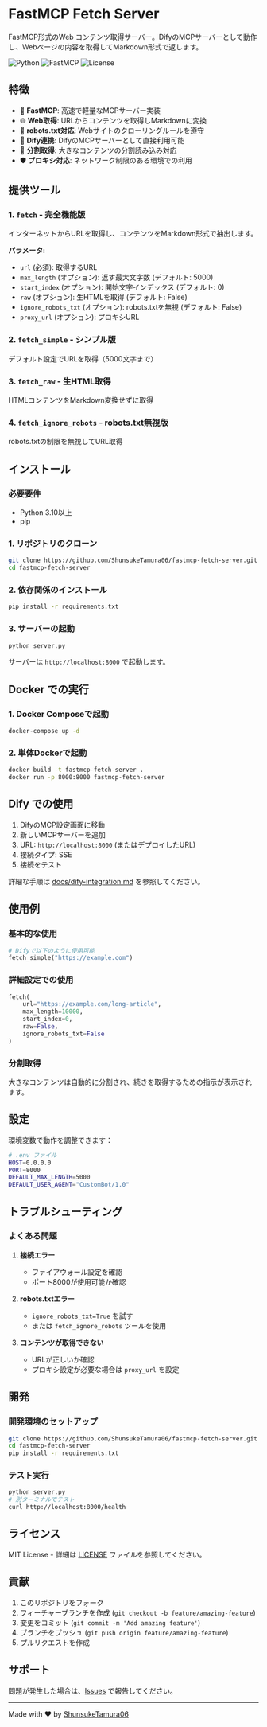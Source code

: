 # FastMCP Fetch Server

FastMCP形式のWeb コンテンツ取得サーバー。DifyのMCPサーバーとして動作し、Webページの内容を取得してMarkdown形式で返します。

![Python](https://img.shields.io/badge/python-v3.10+-blue.svg)
![FastMCP](https://img.shields.io/badge/FastMCP-compatible-green.svg)
![License](https://img.shields.io/badge/license-MIT-blue.svg)

## 特徴

- 🚀 **FastMCP**: 高速で軽量なMCPサーバー実装
- 🌐 **Web取得**: URLからコンテンツを取得しMarkdownに変換
- 🤖 **robots.txt対応**: Webサイトのクローリングルールを遵守
- 📱 **Dify連携**: DifyのMCPサーバーとして直接利用可能
- 🔄 **分割取得**: 大きなコンテンツの分割読み込み対応
- 🛡️ **プロキシ対応**: ネットワーク制限のある環境での利用

## 提供ツール

### 1. `fetch` - 完全機能版
インターネットからURLを取得し、コンテンツをMarkdown形式で抽出します。

**パラメータ:**
- `url` (必須): 取得するURL
- `max_length` (オプション): 返す最大文字数 (デフォルト: 5000)
- `start_index` (オプション): 開始文字インデックス (デフォルト: 0)
- `raw` (オプション): 生HTMLを取得 (デフォルト: False)
- `ignore_robots_txt` (オプション): robots.txtを無視 (デフォルト: False)
- `proxy_url` (オプション): プロキシURL

### 2. `fetch_simple` - シンプル版
デフォルト設定でURLを取得（5000文字まで）

### 3. `fetch_raw` - 生HTML取得
HTMLコンテンツをMarkdown変換せずに取得

### 4. `fetch_ignore_robots` - robots.txt無視版
robots.txtの制限を無視してURL取得

## インストール

### 必要要件
- Python 3.10以上
- pip

### 1. リポジトリのクローン
```bash
git clone https://github.com/ShunsukeTamura06/fastmcp-fetch-server.git
cd fastmcp-fetch-server
```

### 2. 依存関係のインストール
```bash
pip install -r requirements.txt
```

### 3. サーバーの起動
```bash
python server.py
```

サーバーは `http://localhost:8000` で起動します。

## Docker での実行

### 1. Docker Composeで起動
```bash
docker-compose up -d
```

### 2. 単体Dockerで起動
```bash
docker build -t fastmcp-fetch-server .
docker run -p 8000:8000 fastmcp-fetch-server
```

## Dify での使用

1. DifyのMCP設定画面に移動
2. 新しいMCPサーバーを追加
3. URL: `http://localhost:8000` (またはデプロイしたURL)
4. 接続タイプ: SSE
5. 接続をテスト

詳細な手順は [docs/dify-integration.md](docs/dify-integration.md) を参照してください。

## 使用例

### 基本的な使用
```python
# Difyで以下のように使用可能
fetch_simple("https://example.com")
```

### 詳細設定での使用
```python
fetch(
    url="https://example.com/long-article",
    max_length=10000,
    start_index=0,
    raw=False,
    ignore_robots_txt=False
)
```

### 分割取得
大きなコンテンツは自動的に分割され、続きを取得するための指示が表示されます。

## 設定

環境変数で動作を調整できます：

```bash
# .env ファイル
HOST=0.0.0.0
PORT=8000
DEFAULT_MAX_LENGTH=5000
DEFAULT_USER_AGENT="CustomBot/1.0"
```

## トラブルシューティング

### よくある問題

1. **接続エラー**
   - ファイアウォール設定を確認
   - ポート8000が使用可能か確認

2. **robots.txtエラー**
   - `ignore_robots_txt=True` を試す
   - または `fetch_ignore_robots` ツールを使用

3. **コンテンツが取得できない**
   - URLが正しいか確認
   - プロキシ設定が必要な場合は `proxy_url` を設定

## 開発

### 開発環境のセットアップ
```bash
git clone https://github.com/ShunsukeTamura06/fastmcp-fetch-server.git
cd fastmcp-fetch-server
pip install -r requirements.txt
```

### テスト実行
```bash
python server.py
# 別ターミナルでテスト
curl http://localhost:8000/health
```

## ライセンス

MIT License - 詳細は [LICENSE](LICENSE) ファイルを参照してください。

## 貢献

1. このリポジトリをフォーク
2. フィーチャーブランチを作成 (`git checkout -b feature/amazing-feature`)
3. 変更をコミット (`git commit -m 'Add amazing feature'`)
4. ブランチをプッシュ (`git push origin feature/amazing-feature`)
5. プルリクエストを作成

## サポート

問題が発生した場合は、[Issues](https://github.com/ShunsukeTamura06/fastmcp-fetch-server/issues) で報告してください。

---

Made with ❤️ by [ShunsukeTamura06](https://github.com/ShunsukeTamura06)